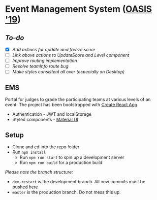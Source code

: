 # Event Management System ([OASIS '19](https://bits-oasis.org/))   

## _To-do_
  - [x] _Add actions for update and freeze score_
  - [ ] _Link above actions to UpdateScore and Level component_
  - [ ] _Improve routing implementation_
  - [ ] _Resolve teamInfo route bug_
  - [ ] _Make styles consistent all over (especially on Desktop)_

## EMS

Portal for judges to grade the participating teams at various levels of an event. The project has been bootstrapped with [Create React App](https://github.com/facebook/create-react-app)
- Authentication - JWT and localStorage
- Styled components - [Material UI](https://material-ui.com/)

## Setup
- Clone and cd into the repo folder
- Run `npm install`
  - Run `npm run start` to spin up a development server
  - Run `npm run build` for a production build

_Please note the branch structure:_
  - `dev-restart` is the development branch. All new commits must be pushed here
  - `master` is the production branch. Do not mess this up.

